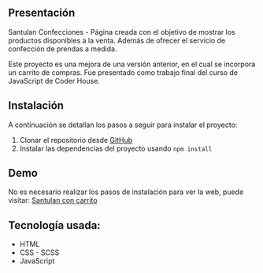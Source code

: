 ## Presentación

Santulan Confecciones -
Página creada con el objetivo de mostrar los productos disponibles a la venta. Además de ofrecer el servicio de confección de prendas a medida.

Este proyecto es una mejora de una versión anterior, en el cual se incorpora un carrito de compras. Fue presentado como trabajo final del curso de JavaScript de Coder House.

## Instalación

A continuación se detallan los pasos a seguir para instalar el proyecto:

1. Clonar el repositorio desde [GitHub](https://github.com/marianaServan/Santulan_Carrito_JavaScript)
2. Instalar las dependencias del proyecto usando `npm install`

## Demo

No es necesario realizar los pasos de instalación para ver la web, puede visitar: [Santulan con carrito](https://marianaservan.github.io/Santulan_Carrito_JavaScript/)

## Tecnología usada:

* HTML
* CSS - SCSS
* JavaScript
